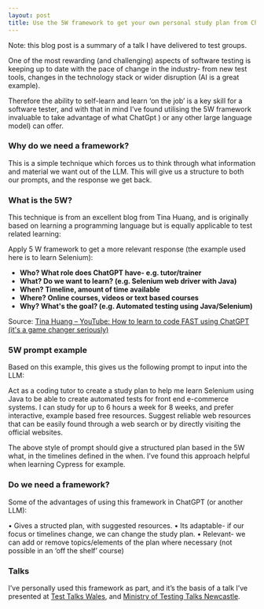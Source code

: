 ```yaml
---
layout: post
title: Use the 5W framework to get your own personal study plan from ChatGpt (or other LLM)
---
```



Note: this blog post is a summary of a talk I have delivered to test groups.

One of the most rewarding (and challenging) aspects of software testing is keeping up to date with the pace of change in the industry- from new test tools, changes in the technology stack or wider disruption (AI is a great example).

Therefore the ability to self-learn and learn ‘on the job’ is a key skill for a software tester, and with that in mind I’ve found utilising the 5W framework invaluable to take advantage of what ChatGpt ) or any other large language model) can offer. 

### Why do we need a framework?

This is a simple technique which forces us to think through what information and material we want out of the LLM. This will give us a structure to both our prompts, and the response we get back. 

### What is the 5W?

This technique is from an excellent blog from Tina Huang, and is originally based on learning a programming language but is equally applicable to test related learning:

Apply 5 W framework to get a more relevant response (the example used here is to learn Selenium):


<ul><strong>

  <li>Who? What role does ChatGPT have-  e.g. tutor/trainer</li>
  <li>What? Do we want to learn? (e.g. Selenium web driver with Java)</li>
  <li>When? Timeline, amount of time available</li>
  <li>Where? Online courses, videos or text based courses</li>
  <li>Why? What's the goal? (e.g. Automated testing using Java/Selenium)</li>

</strong></ul>


Source: [Tina Huang – YouTube: How to learn to code FAST using ChatGPT (it's a game changer seriously)](https://www.youtube.com/watch?v=VznoKyh6AXs&list=LL&index=2&t=377s)


### 5W prompt example

Based on this example, this gives us the following prompt to input into the LLM:

Act as a coding tutor to create a study plan to help me learn Selenium  using Java to be able to create automated tests for front end e-commerce systems. I can study for up to 6 hours a week for 8 weeks, and prefer interactive, example based free resources.
Suggest reliable web resources that can be easily found through a web search or by directly visiting the official websites.


The above style of prompt should give a structured plan based in the 5W what, in the timelines defined in the when. I’ve found this approach helpful when learning Cypress for example.

### Do we need a framework?

Some of the advantages of using this framework in ChatGPT (or another LLM):

•	Gives a structed plan, with suggested resources.
•	Its adaptable- if our focus or timelines change, we can change the study plan.
•	Relevant- we can add or remove topics/elements of the plan where necessary (not possible in an ‘off the shelf’ course)

### Talks

I’ve personally used this framework as part, and it’s the basis of a talk I’ve presented at [Test Talks Wales]( https://www.meetup.com/test-talks-wales/events/298323939/), and [Ministry of Testing Talks Newcastle](https://www.meetup.com/mot-newcastle/events/298859530/). 
